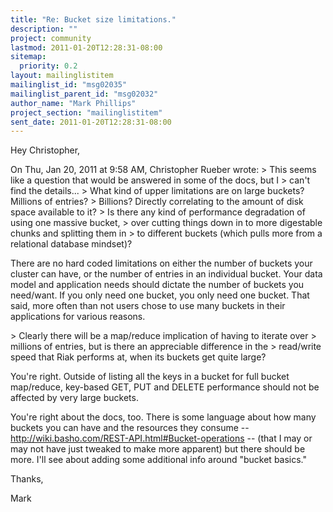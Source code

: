 ```yaml
---
title: "Re: Bucket size limitations."
description: ""
project: community
lastmod: 2011-01-20T12:28:31-08:00
sitemap:
  priority: 0.2
layout: mailinglistitem
mailinglist_id: "msg02035"
mailinglist_parent_id: "msg02032"
author_name: "Mark Phillips"
project_section: "mailinglistitem"
sent_date: 2011-01-20T12:28:31-08:00
---
```



Hey Christopher,

On Thu, Jan 20, 2011 at 9:58 AM, Christopher Rueber  wrote:
&gt; This seems like a question that would be answered in some of the docs, but I
&gt; can't find the details...
&gt; What kind of upper limitations are on large buckets? Millions of entries?
&gt; Billions? Directly correlating to the amount of disk space available to it?
&gt; Is there any kind of performance degradation of using one massive bucket,
&gt; over cutting things down in to more digestable chunks and splitting them in
&gt; to different buckets (which pulls more from a relational database mindset)?

There are no hard coded limitations on either the number of buckets
your cluster can have, or the number of entries in an individual
bucket. Your data model and application needs should dictate the
number of buckets you need/want. If you only need one bucket, you only
need one bucket. That said, more often than not users chose to use
many buckets in their applications for various reasons.

&gt; Clearly there will be a map/reduce implication of having to iterate over
&gt; millions of entries, but is there an appreciable difference in the
&gt; read/write speed that Riak performs at, when its buckets get quite large?

You're right. Outside of listing all the keys in a bucket for full
bucket map/reduce, key-based GET, PUT and DELETE performance should
not be affected by very large buckets.

You're right about the docs, too. There is some language about how
many buckets you can have and the resources they consume --
http://wiki.basho.com/REST-API.html#Bucket-operations -- (that I may
or may not have just tweaked to make more apparent) but there should
be more. I'll see about adding some additional info around "bucket
basics."

Thanks,

Mark

